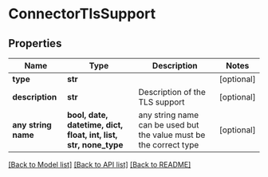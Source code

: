 # ConnectorTlsSupport


## Properties
Name | Type | Description | Notes
------------ | ------------- | ------------- | -------------
**type** | **str** |  | [optional] 
**description** | **str** | Description of the TLS support | [optional] 
**any string name** | **bool, date, datetime, dict, float, int, list, str, none_type** | any string name can be used but the value must be the correct type | [optional]

[[Back to Model list]](../../README.md#documentation-for-models) [[Back to API list]](../../README.md#documentation-for-api-endpoints) [[Back to README]](../../README.md)


